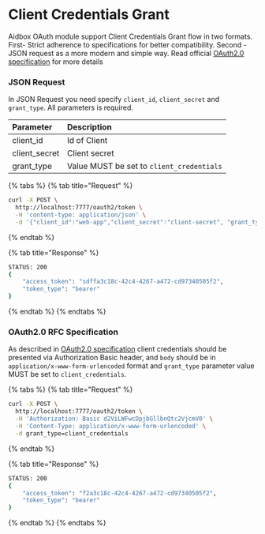 # Client Credentials Grant

Aidbox OAuth module support Client Credentials Grant flow in two formats. First- Strict adherence to specifications for better compatibility. Second - JSON request as a more modern and simple way. Read official [OAuth2.0 specification](https://tools.ietf.org/html/rfc6749#section-4.4) for more details

### **JSON Request**

In JSON Request you need specify `client_id`, `client_secret` and `grant_type`. All parameters is required.

| Parameter | Description |
| :--- | :--- |
| client\_id | Id of Client |
| client\_secret | Client secret |
| grant\_type | Value MUST be set to  `client_credentials` |

{% tabs %}
{% tab title="Request" %}
```bash
curl -X POST \
  http://localhost:7777/oauth2/token \
  -H 'content-type: application/json' \
  -d '{"client_id":"web-app","client_secret":"client-secret", "grant_type":"client_credentials"}'
```
{% endtab %}

{% tab title="Response" %}
```bash
STATUS: 200
{
    "access_token": "sdffa3c18c-42c4-4267-a472-cd97340505f2",
    "token_type": "bearer"
}
```
{% endtab %}
{% endtabs %}

### OAuth2.0 RFC Specification

As described in [OAuth2.0 specification](https://tools.ietf.org/html/rfc6749#section-4.4) client credentials  should be presented via Authorization Basic header, and `body` should be in `application/x-www-form-urlencoded` format  and `grant_type` parameter value MUST be set to `client_credentials`.

{% tabs %}
{% tab title="Request" %}
```bash
curl -X POST \
  http://localhost:7777/oauth2/token \
  -H 'Authorization: Basic d2ViLWFwcDpjbGllbnQtc2VjcmV0' \
  -H 'Content-Type: application/x-www-form-urlencoded' \
  -d grant_type=client_credentials
```
{% endtab %}

{% tab title="Response" %}
```bash
STATUS: 200
{
    "access_token": "f2a3c18c-42c4-4267-a472-cd97340505f2",
    "token_type": "bearer"
}
```
{% endtab %}
{% endtabs %}



